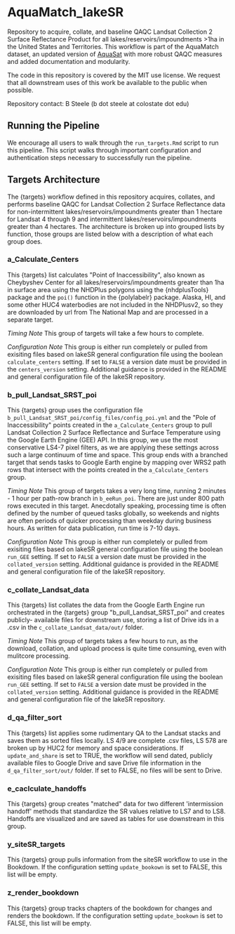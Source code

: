 # AquaMatch_lakeSR

Repository to acquire, collate, and baseline QAQC Landsat Collection 2 Surface 
Reflectance Product for all lakes/reservoirs/impoundments \>1ha in the United States
and Territories. This workflow is part of the AquaMatch dataset, an updated version
of [AquaSat](https://agupubs.onlinelibrary.wiley.com/doi/10.1029/2019WR024883) 
with more robust QAQC measures and added documentation and modularity. 

The code in this repository is covered by the MIT use license. We request that 
all downstream uses of this work be available to the public when possible.

Repository contact: B Steele (b dot steele at colostate dot edu)


## Running the Pipeline

We encourage all users to walk through the `run_targets.Rmd` script to run this
pipeline. This script walks through important configuration and authentication 
steps necessary to successfully run the pipeline. 


## Targets Architecture

The {targets} workflow defined in this repository acquires, collates, and performs 
baseline QAQC for Landsat Collection 2 Surface Reflectance data for non-intermittent 
lakes/reservoirs/impoundments greater than 1 hectare for Landsat 4 through 9 and
intermittent lakes/reservoirs/impoundments greater than 4 hectares. 
The architecture is broken up into grouped lists by function, those groups are 
listed below with a description of what each group does.


### a_Calculate_Centers

This {targets} list calculates "Point of Inaccessibility", also known as Cheybyshev 
Center for all lakes/reservoirs/impoundments greater than 1ha in surface area 
using the NHDPlus polygons using the {nhdplusTools} package and the `poi()` 
function in the {polylabelr} package. Alaska, HI, and some other HUC4 waterbodies 
are not included in the NHDPlusv2, so they are downloaded by url from The 
National Map and are processed in a separate target. 

*Timing Note*
This group of targets will take a few hours to complete.

*Configuration Note*
This group is either run completely or pulled from exisiting files based on lakeSR 
general configuration file using the boolean `calculate_centers` setting. If set
to `FALSE` a version date must be provided in the `centers_version` setting. 
Additional guidance is provided in the README and general configuration file of
the lakeSR repository.


### b_pull_Landsat_SRST_poi

This {targets} group uses the configuration file
`b_pull_Landsat_SRST_poi/config_files/config_poi.yml` and the "Pole of
Inaccessibility" points created in the `a_Calculate_Centers` group to pull
Landsat Collection 2 Surface Reflectance and Surface Temperature using the
Google Earth Engine (GEE) API. In this group, we use the most conservative LS4-7
pixel filters, as we are applying these settings across such a large continuum
of time and space. This group ends with a branched target that sends tasks to
Google Earth engine by mapping over WRS2 path rows that intersect with the
points created in the `a_Calculate_Centers` group. 

*Timing Note*
This group of targets takes a very long time, running 2 minutes - 1 hour per path-row
branch in `b_eeRun_poi`. There are just under 800 path rows executed in this
target. Anecdotally speaking, processing time is often defined by the number of
queued tasks globally, so weekends and nights are often periods of quicker
processing than weekday during business hours. As written for data publication, 
run time is 7-10 days.

*Configuration Note*
This group is either run completely or pulled from exisiting files based on lakeSR 
general configuration file using the boolean `run_GEE` setting. If set
to `FALSE` a version date must be provided in the `collated_version` setting. 
Additional guidance is provided in the README and general configuration file of
the lakeSR repository.


### c_collate_Landsat_data

This {targets} list collates the data from the Google Earth Engine run 
orchestrated in the {targets} group "b_pull_Landsat_SRST_poi" and creates publicly-
available files for downstream use, storing a list of Drive ids in a .csv in the
`c_collate_Landsat_data/out/` folder.

*Timing Note*
This group of targets takes a few hours to run, as the download, 
collation, and upload process is quite time consuming, even with mulitcore 
processing.

*Configuration Note*
This group is either run completely or pulled from exisiting files based on lakeSR 
general configuration file using the boolean `run_GEE` setting. If set
to `FALSE` a version date must be provided in the `collated_version` setting. 
Additional guidance is provided in the README and general configuration file of
the lakeSR repository.


### d_qa_filter_sort

This {targets} list applies some rudimentary QA to the Landsat stacks and saves
them as sorted files locally. LS 4/9 are complete .csv files, LS 578 are broken
up by HUC2 for memory and space considerations. If `update_and_share` is set to TRUE, the workflow
will send dated, publicly available files to Google Drive and save Drive file 
information in the `d_qa_filter_sort/out/` folder. If set to FALSE, no files
will be sent to Drive.


### e_caclculate_handoffs

This {targets} group creates "matched" data for two different 'intermission 
handoff' methods that standardize the SR values relative to LS7
and to LS8. Handoffs are visualized and are saved as tables for use downstream in
this group.


### y_siteSR_targets

This {targets} group pulls information from the siteSR workflow to use in the 
Bookdown. If the configuration setting `update_bookown` is set to FALSE, this 
list will be empty.


### z_render_bookdown

This {targets} group tracks chapters of the bookdown for changes and renders
the bookdown. If the configuration setting `update_bookown` is set to FALSE, this 
list will be empty.